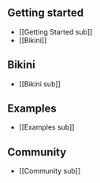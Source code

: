 ## Getting started
* [[Getting Started sub]]
* [[Bikini]]

## Bikini
* [[Bikini sub]]

## Examples
* [[Examples sub]]

## Community
* [[Community sub]]